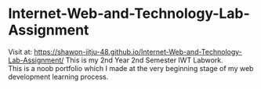 # Internet-Web-and-Technology-Lab-Assignment
Visit at: https://shawon-iitju-48.github.io/Internet-Web-and-Technology-Lab-Assignment/
This is my 2nd Year 2nd Semester IWT Labwork. <br>
This is a noob portfolio which I made at the very beginning stage of my web development learning process.
